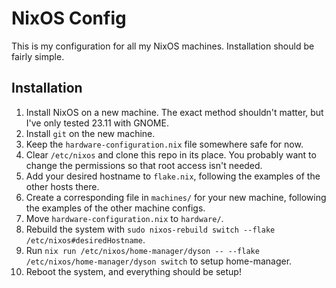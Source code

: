 # NixOS Config

This is my configuration for all my NixOS machines. Installation should be fairly simple.

## Installation

1. Install NixOS on a new machine. The exact method shouldn't matter, but I've only tested 23.11 with GNOME.
2. Install `git` on the new machine.
3. Keep the `hardware-configuration.nix` file somewhere safe for now.
4. Clear `/etc/nixos` and clone this repo in its place. You probably want to change the permissions so that root access isn't needed.
5. Add your desired hostname to `flake.nix`, following the examples of the other hosts there.
6. Create a corresponding file in `machines/` for your new machine, following the examples of the other machine configs.
7. Move `hardware-configuration.nix` to `hardware/`.
8. Rebuild the system with `sudo nixos-rebuild switch --flake /etc/nixos#desiredHostname`.
9. Run `nix run /etc/nixos/home-manager/dyson -- --flake /etc/nixos/home-manager/dyson switch` to setup home-manager.
10. Reboot the system, and everything should be setup!
